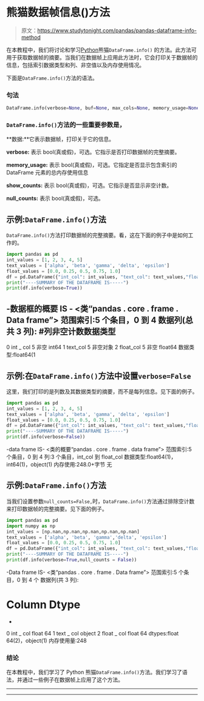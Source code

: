 # 熊猫数据帧信息()方法

> 原文：<https://www.studytonight.com/pandas/pandas-dataframe-info-method>

在本教程中，我们将讨论和学习[Python](https://www.studytonight.com/python/getting-started-with-python)熊猫`DataFrame.info()` 的方法。此方法可用于获取数据帧的摘要。当我们在数据帧上应用此方法时，它会打印关于数据帧的信息，包括索引数据类型和列、非空值以及内存使用情况。

下面是`DataFrame.info()`方法的语法。

### 句法

```py
DataFrame.info(verbose=None, buf=None, max_cols=None, memory_usage=None, show_counts=None, null_counts=None)
```

### `DataFrame.info()`方法的一些重要参数是，

**数据:**它表示数据帧，打印关于它的信息。

**verbose:** 表示 bool(真或假)，可选。它指示是否打印数据帧的完整摘要。

**memory_usage:** 表示 bool(真或假)，可选。它指定是否显示包含索引的 DataFrame 元素的总内存使用信息

**show_counts:** 表示 bool(真或假)，可选。它指示是否显示非空计数。

**null_counts:** 表示 bool(真或假)，可选。

## 示例:`DataFrame.info()`方法

`DataFrame.info()`方法打印数据帧的完整摘要。看，这在下面的例子中是如何工作的。

```py
import pandas as pd
int_values = [1, 2, 3, 4, 5]
text_values = ['alpha', 'beta', 'gamma', 'delta', 'epsilon']
float_values = [0.0, 0.25, 0.5, 0.75, 1.0]
df = pd.DataFrame({"int_col": int_values, "text_col": text_values,"float_col": float_values})
print("----SUMMARY OF THE DATAFRAME IS-----")
print(df.info(verbose=True))
```

-数据框的概要 IS -
<类“pandas . core . frame . Data frame”>
范围索引:5 个条目，0 到 4
数据列(总共 3 列):
#列非空计数数据类型
-
0 int _ col 5 非空 int64
1 text_col 5 非空对象
2 float_col 5 非空 float64
数据类型:float64(1

## 示例:在`DataFrame.info()`方法中设置`verbose=False`

这里，我们打印的是列数及其数据类型的摘要，而不是每列信息。见下面的例子。

```py
import pandas as pd
int_values = [1, 2, 3, 4, 5]
text_values = ['alpha', 'beta', 'gamma', 'delta', 'epsilon']
float_values = [0.0, 0.25, 0.5, 0.75, 1.0]
df = pd.DataFrame({"int_col": int_values, "text_col": text_values,"float_col": float_values})
print("----SUMMARY OF THE DATAFRAME IS-----")
print(df.info(verbose=False))
```

-data frame IS-
<类的概要“pandas . core . frame . data frame”>
范围索引:5 个条目，0 到 4
列:3 个条目，int_col 到 float_col
数据类型:float64(1)，int64(1)，object(1)
内存使用:248.0+字节
无

## 示例:`DataFrame.info()`方法

当我们设置参数`null_counts=False,`时，`DataFrame.info()`方法通过排除空计数来打印数据帧的完整摘要。见下面的例子。

```py
import pandas as pd
import numpy as np
int_values = [np.nan,np.nan,np.nan,np.nan,np.nan]
text_values = ['alpha', 'beta', 'gamma','delta', 'epsilon']
float_values = [0.0, 0.25, 0.5, 0.75, 1.0]
df = pd.DataFrame({"int_col": int_values, "text_col": text_values,"float_col": float_values})
print("----SUMMARY OF THE DATAFRAME IS-----")
print(df.info(verbose=True,null_counts = False))
```

-Data frame IS-
<类“pandas . core . frame . Data frame”>
范围索引:5 个条目，0 到 4 个
数据列(共 3 列):
# Column Dtype
-
0 int _ col float 64
1 text _ col object
2 float _ col float 64
dtypes:float 64(2)，object(1)
内存使用量:248

### 结论

在本教程中，我们学习了 Python 熊猫`DataFrame.info()`方法。我们学习了语法，并通过一些例子在数据帧上应用了这个方法。

* * *

* * *
